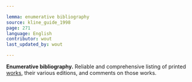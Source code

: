```yaml
---

lemma: enumerative bibliography
source: kline_guide_1998
page: 271
language: English
contributor: wout
last_updated_by: wout

---
```


**Enumerative bibliography.** Reliable and comprehensive listing of printed [works](work.html), their various editions, and comments on those works.
